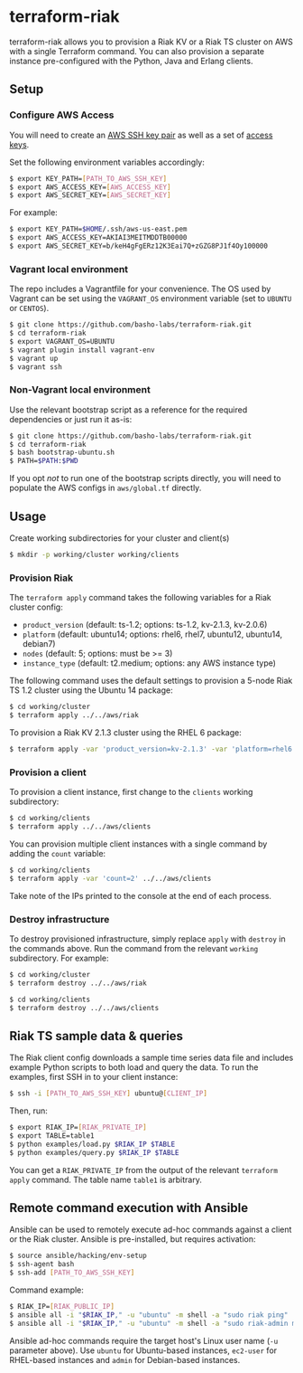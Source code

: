 # terraform-riak

terraform-riak allows you to provision a Riak KV or a Riak TS cluster on AWS with a single Terraform command. You can also provision a separate instance pre-configured with the Python, Java and Erlang clients.

## Setup

### Configure AWS Access

You will need to create an [AWS SSH key pair](http://docs.aws.amazon.com/AWSEC2/latest/UserGuide/ec2-key-pairs.html) as well as a set of [access keys](http://docs.aws.amazon.com/general/latest/gr/managing-aws-access-keys.html).

Set the following environment variables accordingly:

```bash
$ export KEY_PATH=[PATH_TO_AWS_SSH_KEY]
$ export AWS_ACCESS_KEY=[AWS_ACCESS_KEY]
$ export AWS_SECRET_KEY=[AWS_SECRET_KEY]
```

For example:

```bash
$ export KEY_PATH=$HOME/.ssh/aws-us-east.pem
$ export AWS_ACCESS_KEY=AKIAI3MEITMDDTB00000
$ export AWS_SECRET_KEY=b/keH4gFgERz12K3Eai7Q+zGZG8PJ1f4Oy100000
```

### Vagrant local environment

The repo includes a Vagrantfile for your convenience. The OS used by Vagrant can be set using the `VAGRANT_OS` environment variable (set to `UBUNTU` or `CENTOS`).

```bash
$ git clone https://github.com/basho-labs/terraform-riak.git
$ cd terraform-riak
$ export VAGRANT_OS=UBUNTU
$ vagrant plugin install vagrant-env
$ vagrant up
$ vagrant ssh
```

### Non-Vagrant local environment

Use the relevant bootstrap script as a reference for the required dependencies or just run it as-is:

```bash
$ git clone https://github.com/basho-labs/terraform-riak.git
$ cd terraform-riak
$ bash bootstrap-ubuntu.sh
$ PATH=$PATH:$PWD
```

If you opt *not* to run one of the bootstrap scripts directly, you will need to populate the AWS configs in `aws/global.tf` directly.

## Usage

Create working subdirectories for your cluster and client(s)

```bash
$ mkdir -p working/cluster working/clients
```

### Provision Riak

The `terraform apply` command takes the following variables for a Riak cluster config:

* `product_version` (default: ts-1.2; options: ts-1.2, kv-2.1.3, kv-2.0.6)
* `platform` (default: ubuntu14; options: rhel6, rhel7, ubuntu12, ubuntu14, debian7)
* `nodes` (default: 5; options: must be >= 3)
* `instance_type` (default: t2.medium; options: any AWS instance type)

The following command uses the default settings to provision a 5-node Riak TS 1.2 cluster using the Ubuntu 14 package:

```bash
$ cd working/cluster
$ terraform apply ../../aws/riak
```

To provision a Riak KV 2.1.3 cluster using the RHEL 6 package:

```bash
$ terraform apply -var 'product_version=kv-2.1.3' -var 'platform=rhel6' ../../aws/riak
```

### Provision a client

To provision a client instance, first change to the `clients` working subdirectory:

```bash
$ cd working/clients
$ terraform apply ../../aws/clients
```

You can provision multiple client instances with a single command by adding the `count` variable:

```bash
$ cd working/clients
$ terraform apply -var 'count=2' ../../aws/clients
```

Take note of the IPs printed to the console at the end of each process.

### Destroy infrastructure

To destroy provisioned infrastructure, simply replace `apply` with `destroy` in the commands above. Run the command from the relevant `working` subdirectory. For example:

```bash
$ cd working/cluster
$ terraform destroy ../../aws/riak

$ cd working/clients
$ terraform destroy ../../aws/clients
```

## Riak TS sample data & queries

The Riak client config downloads a sample time series data file and includes example Python scripts to both load and query the data. To run the examples, first SSH in to your client instance:

```bash
$ ssh -i [PATH_TO_AWS_SSH_KEY] ubuntu@[CLIENT_IP]
```

Then, run:

```bash
$ export RIAK_IP=[RIAK_PRIVATE_IP]
$ export TABLE=table1
$ python examples/load.py $RIAK_IP $TABLE
$ python examples/query.py $RIAK_IP $TABLE
```

You can get a `RIAK_PRIVATE_IP` from the output of the relevant `terraform apply` command. The table name `table1` is arbitrary.

## Remote command execution with Ansible

Ansible can be used to remotely execute ad-hoc commands against a client or the Riak cluster. Ansible is pre-installed, but requires activation:

```bash
$ source ansible/hacking/env-setup
$ ssh-agent bash
$ ssh-add [PATH_TO_AWS_SSH_KEY]
```

Command example:

```bash
$ RIAK_IP=[RIAK_PUBLIC_IP]
$ ansible all -i "$RIAK_IP," -u "ubuntu" -m shell -a "sudo riak ping"
$ ansible all -i "$RIAK_IP," -u "ubuntu" -m shell -a "sudo riak-admin member_status"
```

Ansible ad-hoc commands require the target host's Linux user name (`-u` parameter above). Use `ubuntu` for Ubuntu-based instances, `ec2-user` for RHEL-based instances and `admin` for Debian-based instances.
